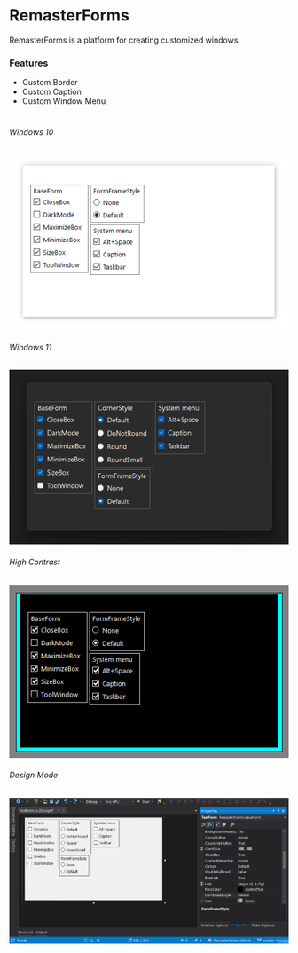 
# RemasterForms 

RemasterForms is a platform for creating customized windows.

### Features
* Custom Border
* Custom Caption
* Custom Window Menu

#
###### Windows 10
![](Description/Windows10.gif)

###### Windows 11
![](Description/Windows11.gif)

###### High Contrast
![](Description/HighContrast.gif)

###### Design Mode
![](Description/DesignMode.gif)


